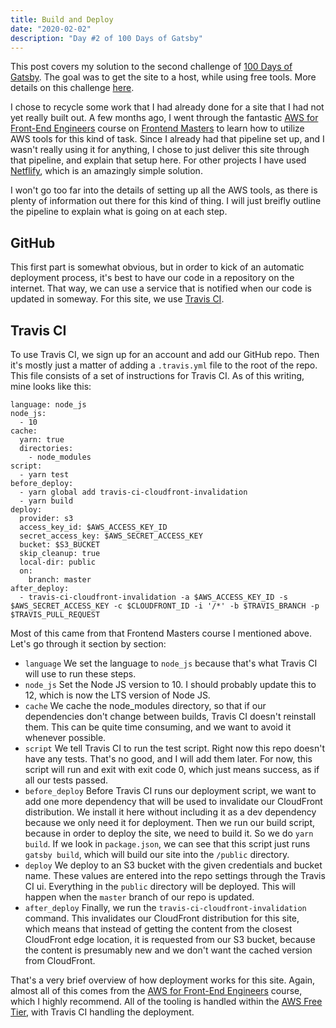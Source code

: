 ```yaml
---
title: Build and Deploy
date: "2020-02-02"
description: "Day #2 of 100 Days of Gatsby"
---
```

This post covers my solution to the second challenge of [100 Days of Gatsby](https://www.gatsbyjs.org/blog/100days/). The goal was to get the site to a host, while using free tools. More details on this challenge [here](https://www.gatsbyjs.org/blog/100days/free-hosting/).

I chose to recycle some work that I had already done for a site that I had not yet really built out. A few months ago, I went through the fantastic [AWS for Front-End Engineers](https://frontendmasters.com/courses/aws-frontend-react/) course on [Frontend Masters](https://frontendmasters.com/) to learn how to utilize AWS tools for this kind of task. Since I already had that pipeline set up, and I wasn't really using it for anything, I chose to just deliver this site through that pipeline, and explain that setup here. For other projects I have used [Netflify](https://www.netlify.com/), which is an amazingly simple solution.

I won't go too far into the details of setting up all the AWS tools, as there is plenty of information out there for this kind of thing. I will just breifly outline the pipeline to explain what is going on at each step.

## GitHub
This first part is somewhat obvious, but in order to kick of an automatic deployment process, it's best to have our code in a repository on the internet. That way, we can use a service that is notified when our code is updated in someway. For this site, we use [Travis CI](https://travis-ci.com/).

## Travis CI
To use Travis CI, we sign up for an account and add our GitHub repo. Then it's mostly just a matter of adding a `.travis.yml` file to the root of the repo. This file consists of a set of instructions for Travis CI. As of this writing, mine looks like this:

```
language: node_js
node_js:
  - 10
cache:
  yarn: true
  directories:
    - node_modules
script:
  - yarn test
before_deploy:
  - yarn global add travis-ci-cloudfront-invalidation
  - yarn build
deploy:
  provider: s3
  access_key_id: $AWS_ACCESS_KEY_ID
  secret_access_key: $AWS_SECRET_ACCESS_KEY
  bucket: $S3_BUCKET
  skip_cleanup: true
  local-dir: public
  on:
    branch: master
after_deploy:
  - travis-ci-cloudfront-invalidation -a $AWS_ACCESS_KEY_ID -s $AWS_SECRET_ACCESS_KEY -c $CLOUDFRONT_ID -i '/*' -b $TRAVIS_BRANCH -p $TRAVIS_PULL_REQUEST

```

Most of this came from that Frontend Masters course I mentioned above. Let's go through it section by section:

- `language` We set the language to `node_js` because that's what Travis CI will use to run these steps.
- `node_js` Set the Node JS version to 10. I should probably update this to 12, which is now the LTS version of Node JS.
- `cache` We cache the node_modules directory, so that if our dependencies don't change between builds, Travis CI doesn't reinstall them. This can be quite time consuming, and we want to avoid it whenever possible.
- `script` We tell Travis CI to run the test script. Right now this repo doesn't have any tests. That's no good, and I will add them later. For now, this script will run and exit with exit code 0, which just means success, as if all our tests passed. 
- `before_deploy` Before Travis CI runs our deployment script, we want to add one more dependency that will be used to invalidate our CloudFront distribution. We install it here without including it as a dev dependency because we only need it for deployment. Then we run our build script, because in order to deploy the site, we need to build it. So we do `yarn build`. If we look in `package.json`, we can see that this script just runs `gatsby build`, which will build our site into the `/public` directory.
- `deploy` We deploy to an S3 bucket with the given credentials and bucket name. These values are entered into the repo settings through the Travis CI ui. Everything in the `public` directory will be deployed. This will happen when the `master` branch of our repo is updated.
- `after_deploy` Finally, we run the `travis-ci-cloudfront-invalidation` command. This invalidates our CloudFront distribution for this site, which means that instead of getting the content from the closest CloudFront edge location, it is requested from our S3 bucket, because the content is presumably new and we don't want the cached version from CloudFront.

That's a very brief overview of how deployment works for this site. Again, almost all of this comes from the  [AWS for Front-End Engineers](https://frontendmasters.com/courses/aws-frontend-react/) course, which I highly recommend. All of the tooling is handled within the [AWS Free Tier](https://aws.amazon.com/free), with Travis CI handling the deployment. 
